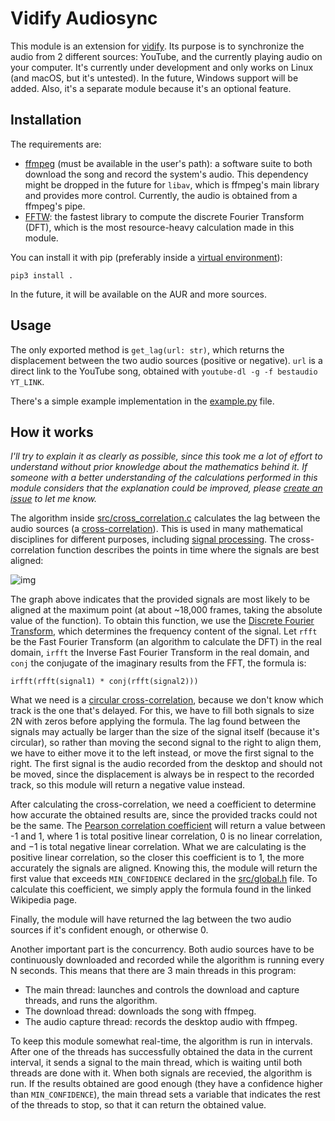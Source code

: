 # Vidify Audiosync
This module is an extension for [vidify](https://github.com/marioortizmanero/spotify-music-videos). Its purpose is to synchronize the audio from 2 different sources: YouTube, and the currently playing audio on your computer. It's currently under development and only works on Linux (and macOS, but it's untested). In the future, Windows support will be added. Also, it's a separate module because it's an optional feature.


## Installation
The requirements are:

* [ffmpeg](https://www.ffmpeg.org/) (must be available in the user's path): a software suite to both download the song and record the system's audio. This dependency might be dropped in the future for `libav`, which is ffmpeg's main library and provides more control. Currently, the audio is obtained from a ffmpeg's pipe.
* [FFTW](http://www.fftw.org/): the fastest library to compute the discrete Fourier Transform (DFT), which is the most resource-heavy calculation made in this module.

You can install it with pip (preferably inside a [virtual environment](https://docs.python.org/3/tutorial/venv.html)):

`pip3 install .`

In the future, it will be available on the AUR and more sources.


## Usage
The only exported method is `get_lag(url: str)`, which returns the displacement between the two audio sources (positive or negative). `url` is a direct link to the YouTube song, obtained with `youtube-dl -g -f bestaudio YT_LINK`.

There's a simple example implementation in the [example.py](https://github.com/marioortizmanero/vidify-audiosync/blob/master/example.py) file.


## How it works
*I'll try to explain it as clearly as possible, since this took me a lot of effort to understand without prior knowledge about the mathematics behind it. If someone with a better understanding of the calculations performed in this module considers that the explanation could be improved, please [create an issue](https://github.com/marioortizmanero/vidify-audiosync/issues) to let me know.*

The algorithm inside [src/cross\_correlation.c](https://github.com/marioortizmanero/vidify-audiosync/blob/master/src/cross_correlation.c) calculates the lag between the audio sources (a [cross-correlation](https://en.wikipedia.org/wiki/Cross-correlation)). This is used in many mathematical disciplines for different purposes, including [signal processing](https://en.wikipedia.org/wiki/Cross-correlation#Time_delay_analysis). The cross-correlation function describes the points in time where the signals are best aligned:

![img](images/cross_correlation.png)

The graph above indicates that the provided signals are most likely to be aligned at the maximum point (at about ~18,000 frames, taking the absolute value of the function). To obtain this function, we use the [Discrete Fourier Transform](https://en.wikipedia.org/wiki/Fast_Fourier_transform), which determines the frequency content of the signal. Let `rfft` be the Fast Fourier Transform (an algorithm to calculate the DFT) in the real domain, `irfft` the Inverse Fast Fourier Transform in the real domain, and `conj` the conjugate of the imaginary results from the FFT, the formula is:

`irfft(rfft(signal1) * conj(rfft(signal2)))`

What we need is a [circular cross-correlation](https://en.wikipedia.org/wiki/Discrete_Fourier_transform#Circular_convolution_theorem_and_cross-correlation_theorem), because we don't know which track is the one that's delayed. For this, we have to fill both signals to size 2N with zeros before applying the formula. The lag found between the signals may actually be larger than the size of the signal itself (because it's circular), so rather than moving the second signal to the right to align them, we have to either move it to the left instead, or move the first signal to the right. The first signal is the audio recorded from the desktop and should not be moved, since the displacement is always be in respect to the recorded track, so this module will return a negative value instead.

After calculating the cross-correlation, we need a coefficient to determine how accurate the obtained results are, since the provided tracks could not be the same. The [Pearson correlation coefficient](https://en.wikipedia.org/wiki/Pearson_correlation_coefficient#For_a_sample) will return a value between -1 and 1, where 1 is total positive linear correlation, 0 is no linear correlation, and −1 is total negative linear correlation. What we are calculating is the positive linear correlation, so the closer this coefficient is to 1, the more accurately the signals are aligned. Knowing this, the module will return the first value that exceeds `MIN_CONFIDENCE` declared in the [src/global.h](https://github.com/marioortizmanero/vidify-audiosync/blob/master/src/global.h) file. To calculate this coefficient, we simply apply the formula found in the linked Wikipedia page.

Finally, the module will have returned the lag between the two audio sources if it's confident enough, or otherwise 0.

Another important part is the concurrency. Both audio sources have to be continuously downloaded and recorded while the algorithm is running every N seconds. This means that there are 3 main threads in this program:

* The main thread: launches and controls the download and capture threads, and runs the algorithm.
* The download thread: downloads the song with ffmpeg.
* The audio capture thread: records the desktop audio with ffmpeg.

To keep this module somewhat real-time, the algorithm is run in intervals. After one of the threads has successfully obtained the data in the current interval, it sends a signal to the main thread, which is waiting until both threads are done with it. When both signals are recevied, the algorithm is run. If the results obtained are good enough (they have a confidence higher than `MIN_CONFIDENCE`), the main thread sets a variable that indicates the rest of the threads to stop, so that it can return the obtained value.
